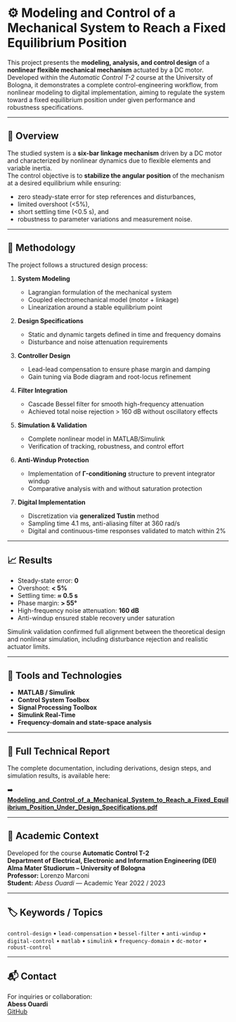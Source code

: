 # ⚙️ Modeling and Control of a Mechanical System to Reach a Fixed Equilibrium Position

This project presents the **modeling, analysis, and control design** of a **nonlinear flexible mechanical mechanism** actuated by a DC motor.  
Developed within the *Automatic Control T-2* course at the University of Bologna, it demonstrates a complete control-engineering workflow, from nonlinear modeling to digital implementation, aiming to regulate the system toward a fixed equilibrium position under given performance and robustness specifications.

---

## 🧠 Overview

The studied system is a **six-bar linkage mechanism** driven by a DC motor and characterized by nonlinear dynamics due to flexible elements and variable inertia.  
The control objective is to **stabilize the angular position** of the mechanism at a desired equilibrium while ensuring:
- zero steady-state error for step references and disturbances,  
- limited overshoot (<5%),  
- short settling time (<0.5 s), and  
- robustness to parameter variations and measurement noise.

---

## 🧩 Methodology

The project follows a structured design process:

1. **System Modeling**  
   - Lagrangian formulation of the mechanical system  
   - Coupled electromechanical model (motor + linkage)  
   - Linearization around a stable equilibrium point  

2. **Design Specifications**  
   - Static and dynamic targets defined in time and frequency domains  
   - Disturbance and noise attenuation requirements  

3. **Controller Design**  
   - Lead-lead compensation to ensure phase margin and damping  
   - Gain tuning via Bode diagram and root-locus refinement  

4. **Filter Integration**  
   - Cascade Bessel filter for smooth high-frequency attenuation  
   - Achieved total noise rejection > 160 dB without oscillatory effects  

5. **Simulation & Validation**  
   - Complete nonlinear model in MATLAB/Simulink  
   - Verification of tracking, robustness, and control effort  

6. **Anti-Windup Protection**  
   - Implementation of **Γ-conditioning** structure to prevent integrator windup  
   - Comparative analysis with and without saturation protection  

7. **Digital Implementation**  
   - Discretization via **generalized Tustin** method  
   - Sampling time 4.1 ms, anti-aliasing filter at 360 rad/s  
   - Digital and continuous-time responses validated to match within 2%  

---

## 📈 Results

- Steady-state error: **0**  
- Overshoot: **< 5%**  
- Settling time: **≈ 0.5 s**  
- Phase margin: **> 55°**  
- High-frequency noise attenuation: **160 dB**  
- Anti-windup ensured stable recovery under saturation  

Simulink validation confirmed full alignment between the theoretical design and nonlinear simulation, including disturbance rejection and realistic actuator limits.

---

## 🧰 Tools and Technologies

- **MATLAB / Simulink**
- **Control System Toolbox**
- **Signal Processing Toolbox**
- **Simulink Real-Time**
- **Frequency-domain and state-space analysis**

---

## 📄 Full Technical Report

The complete documentation, including derivations, design steps, and simulation results, is available here:

➡️ [**Modeling_and_Control_of_a_Mechanical_System_to_Reach_a_Fixed_Equilibrium_Position_Under_Design_Specifications.pdf**](./Modeling_and_Control_of_a_Mechanical_System_to_Reach_a_Fixed_Equilibrium_Position_Under_Design_Specifications.pdf)

---

## 🏫 Academic Context

Developed for the course **Automatic Control T-2**  
**Department of Electrical, Electronic and Information Engineering (DEI)**  
**Alma Mater Studiorum – University of Bologna**  
**Professor:** Lorenzo Marconi  
**Student:** *Abess Ouardi* — Academic Year 2022 / 2023

---

## 🏷️ Keywords / Topics
`control-design` • `lead-compensation` • `bessel-filter` • `anti-windup` • `digital-control` • `matlab` • `simulink` • `frequency-domain` • `dc-motor` • `robust-control`

---

## 📬 Contact

For inquiries or collaboration:  
**Abess Ouardi**  
[GitHub](https://github.com/abess-ouardi)

